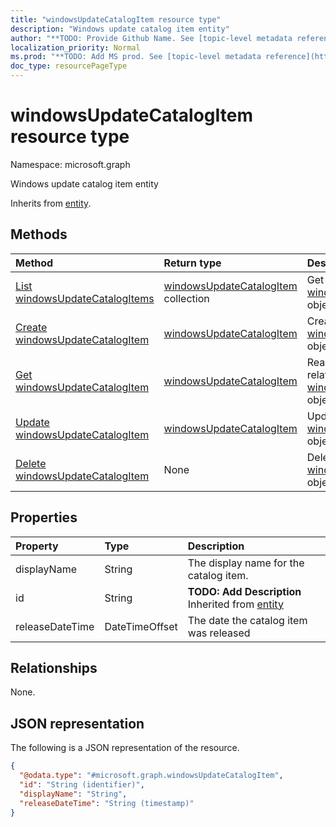 ```yaml
---
title: "windowsUpdateCatalogItem resource type"
description: "Windows update catalog item entity"
author: "**TODO: Provide Github Name. See [topic-level metadata reference](https://msgo.azurewebsites.net/add/document/guidelines/metadata.html#topic-level-metadata)**"
localization_priority: Normal
ms.prod: "**TODO: Add MS prod. See [topic-level metadata reference](https://msgo.azurewebsites.net/add/document/guidelines/metadata.html#topic-level-metadata)**"
doc_type: resourcePageType
---
```


# windowsUpdateCatalogItem resource type

Namespace: microsoft.graph



Windows update catalog item entity


Inherits from [entity](../resources/entity.md).

## Methods
|Method|Return type|Description|
|:---|:---|:---|
|[List windowsUpdateCatalogItems](../api/windowsupdatecatalogitem-list.md)|[windowsUpdateCatalogItem](../resources/windowsupdatecatalogitem.md) collection|Get a list of the [windowsUpdateCatalogItem](../resources/windowsupdatecatalogitem.md) objects and their properties.|
|[Create windowsUpdateCatalogItem](../api/windowsupdatecatalogitem-create.md)|[windowsUpdateCatalogItem](../resources/windowsupdatecatalogitem.md)|Create a new [windowsUpdateCatalogItem](../resources/windowsupdatecatalogitem.md) object.|
|[Get windowsUpdateCatalogItem](../api/windowsupdatecatalogitem-get.md)|[windowsUpdateCatalogItem](../resources/windowsupdatecatalogitem.md)|Read the properties and relationships of a [windowsUpdateCatalogItem](../resources/windowsupdatecatalogitem.md) object.|
|[Update windowsUpdateCatalogItem](../api/windowsupdatecatalogitem-update.md)|[windowsUpdateCatalogItem](../resources/windowsupdatecatalogitem.md)|Update the properties of a [windowsUpdateCatalogItem](../resources/windowsupdatecatalogitem.md) object.|
|[Delete windowsUpdateCatalogItem](../api/windowsupdatecatalogitem-delete.md)|None|Deletes a [windowsUpdateCatalogItem](../resources/windowsupdatecatalogitem.md) object.|

## Properties
|Property|Type|Description|
|:---|:---|:---|
|displayName|String|The display name for the catalog item.|
|id|String|**TODO: Add Description** Inherited from [entity](../resources/entity.md)|
|releaseDateTime|DateTimeOffset|The date the catalog item was released|

## Relationships
None.

## JSON representation
The following is a JSON representation of the resource.
<!-- {
  "blockType": "resource",
  "keyProperty": "id",
  "@odata.type": "microsoft.graph.windowsUpdateCatalogItem",
  "baseType": "microsoft.graph.entity",
  "openType": false
}
-->
``` json
{
  "@odata.type": "#microsoft.graph.windowsUpdateCatalogItem",
  "id": "String (identifier)",
  "displayName": "String",
  "releaseDateTime": "String (timestamp)"
}
```

